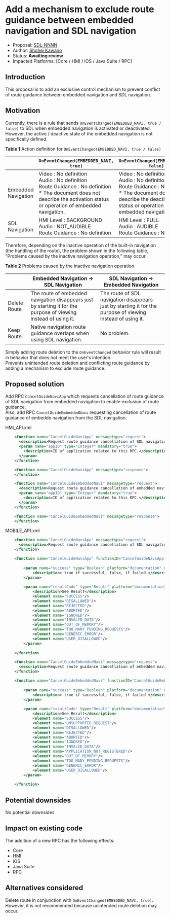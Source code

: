 # Add a mechanism to exclude route guidance between embedded navigation and SDL navigation

* Proposal: [SDL-NNNN](NNNN-Add-a-mechanism-to-exclude-route-guidance-between-embedded-navigation-and-SDL-navigation.md)
* Author: [Shohei Kawano](https://github.com/Shohei-Kawano)
* Status: **Awaiting review** 
* Impacted Platforms: [Core / HMI / iOS / Java Suite / RPC]

## Introduction

This proposal is to add an exclusive control mechanism to prevent conflict of route guidance between embedded navigation and SDL navigation.  

## Motivation

Currently, there is a rule that sends `OnEventChanged(EMBEDDED_NAVI, true / false)` to SDL when embedded navigation is activated or deactivated.  
However, the active / deactive state of the embedded navigation is not specifically defined.  

**Table 1** Action definition for `OnEventChanged(EMBEDDED_NAVI, true / false)`  

| | `OnEventChanged(EMBEDDED_NAVI, true)` | `OnEventChanged(EMBEDDED_NAVI, false)` |
|----|----|----|
|Embedded Navigation|Video : No definition <br> Audio : No definition <br> Route Guidance : No definition <br> * The document does not describe the activation status or operation of embedded navigation.|Video : No definition <br> Audio : No definition <br> Route Guidance : No definition <br> * The document does not describe the deactivation status or operation of embedded navigation.|
|SDL Navigation|HMI Level : BACKGROUND<br>Audio : NOT_AUDIBLE<br>Route Guidance : No definition|HMI Level : FULL<br>Audio : AUDIBLE<br>Route Guidance : No definition|

Therefore, depending on the inactive operation of the built-in navigation (the handling of the route), the problem shown in the following table, "Problems caused by the inactive navigation operation," may occur.  

**Table 2** Problems caused by the inactive navigation operation

| |Embedded Navigation -> SDL Navigation|SDL Navigation -> Embedded Navigation|
|----|----|----|
|Delete Route|The route of embedded navigation disappears just by starting it for the purpose of viewing instead of using it.|The route of SDL navigation disappears just by starting it for the purpose of viewing instead of using it.|
|Keep Route|Native navigation route guidance overlaps when using SDL navigation.|No problem.|

Simply adding route deletion to the `OnEventChanged` behavior rule will result in behavior that does not meet the user's intention.  
Prevents unintended route deletion and conflicting route guidance by adding a mechanism to exclude route guidance.  


## Proposed solution

Add RPC `CancelGuideNaviApp` which requests cancellation of route guidance of SDL navigation from embedded navigation to enable exclusion of route guidance.  
Also, add RPC `CancelGuideEmbeddedNavi` requesting cancellation of route guidance of embedde navigation from the SDL navigation.  

HMI_API.xml
```xml
    <function name="CancelGuideNaviApp" messagetype="request">
      <description>Request route guidance cancellation of SDL navigation</description>
      <param name="appID" type="Integer" mandatory="true">
        <description>ID of application related to this RPC.</description>
      </param>
    </function>

    <function name="CancelGuideNaviApp" messagetype="response">
    </function>

    <function name="CancelGuideEmbeddedNavi" messagetype="request">
      <description>Request route guidance cancellation of embedded navigation</description>
      <param name="appID" type="Integer" mandatory="true">
        <description>ID of application related to this RPC.</description>
      </param>
    </function>

    <function name="CancelGuideEmbeddedNavi" messagetype="response">
    </function>
```

MOBILE_API.xml
```xml
    <function name="CancelGuideNaviApp" messagetype="request">
      <description>Request route guidance cancellation of SDL navigation</description>
    </function>

    <function name="CancelGuideNaviApp" functionID="CancelGuideNaviAppID" messagetype="response">
        
        <param name="success" type="Boolean" platform="documentation" mandatory="true">
            <description> true if successful; false, if failed </description>
        </param>
        
        <param name="resultCode" type="Result" platform="documentation" mandatory="true">
            <description>See Result</description>
            <element name="SUCCESS"/>
            <element name="DISALLOWED"/>
            <element name="REJECTED"/>
            <element name="ABORTED"/>
            <element name="IGNORED"/>
            <element name="INVALID_DATA"/>
            <element name="OUT_OF_MEMORY"/>
            <element name="TOO_MANY_PENDING_REQUESTS"/>
            <element name="GENERIC_ERROR"/>
            <element name="USER_DISALLOWED"/>
        </param>
        
    </function>

    <function name="CancelGuideEmbeddedNavi" messagetype="request">
      <description>Request route guidance cancellation of embedded navigation</description>
    </function>

    <function name="CancelGuideEmbeddedNavi" functionID="CancelGuideEmbeddedNaviID" messagetype="response">
        
        <param name="success" type="Boolean" platform="documentation" mandatory="true">
            <description> true if successful; false, if failed </description>
        </param>
        
        <param name="resultCode" type="Result" platform="documentation" mandatory="true">
            <description>See Result</description>
            <element name="SUCCESS"/>
            <element name="UNSUPPORTED_REQUEST"/>
            <element name="DISALLOWED"/>
            <element name="REJECTED"/>
            <element name="ABORTED"/>
            <element name="IGNORED"/>
            <element name="INVALID_DATA"/>
            <element name="APPLICATION_NOT_REGISTERED"/>
            <element name="OUT_OF_MEMORY"/>
            <element name="TOO_MANY_PENDING_REQUESTS"/>
            <element name="GENERIC_ERROR"/>
            <element name="USER_DISALLOWED"/>
        </param>
        
    </function>
```

## Potential downsides

No potential downsides  

## Impact on existing code

The addition of a new RPC has the following effects:  
- Core
- HMI
- iOS
- Java Suite
- RPC

## Alternatives considered

Delete route in conjunction with `OnEventChanged(EMBEDDED_NAVI, true)`.  
However, it is not recommended because unintended route deletion may occur.  
